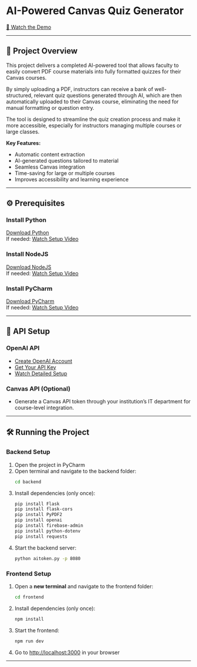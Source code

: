 

# AI-Powered Canvas Quiz Generator

[🎥 Watch the Demo](https://www.youtube.com/watch?v=bb5Ti_cx0G4)

---

## 📌 Project Overview

This project delivers a completed AI-powered tool that allows faculty to easily convert PDF course materials into fully formatted quizzes for their Canvas courses.

By simply uploading a PDF, instructors can receive a bank of well-structured, relevant quiz questions generated through AI, which are then automatically uploaded to their Canvas course, eliminating the need for manual formatting or question entry.

The tool is designed to streamline the quiz creation process and make it more accessible, especially for instructors managing multiple courses or large classes.

**Key Features:**
- Automatic content extraction
- AI-generated questions tailored to material
- Seamless Canvas integration
- Time-saving for large or multiple courses
- Improves accessibility and learning experience

---

## ⚙️ Prerequisites

### Install Python  
[Download Python](https://www.python.org/downloads/)  
If needed: [Watch Setup Video](https://www.youtube.com/watch?v=4V14G5_CNGg)

### Install NodeJS  
[Download NodeJS](https://nodejs.org/en/download)  
If needed: [Watch Setup Video](https://www.youtube.com/watch?v=4FAtFwKVhn0)

### Install PyCharm  
[Download PyCharm](https://www.jetbrains.com/pycharm/download/)  
If needed: [Watch Setup Video](https://youtu.be/KN6vHY-3F9E?si=8QNbV_ta1UpalzQA)

---

## 🔑 API Setup

### OpenAI API
- [Create OpenAI Account](https://openai.com/index/openai-api/)
- [Get Your API Key](https://platform.openai.com/api-keys)
- [Watch Detailed Setup](https://www.youtube.com/watch?v=hSVTPU-FVLI)

### Canvas API (Optional)
- Generate a Canvas API token through your institution’s IT department for course-level integration.

---

## 🛠️ Running the Project

### Backend Setup

1. Open the project in PyCharm  
2. Open terminal and navigate to the backend folder:
   ```bash
   cd backend
   ```
3. Install dependencies (only once):
   ```bash
   pip install Flask
   pip install flask-cors
   pip install PyPDF2
   pip install openai
   pip install firebase-admin
   pip install python-dotenv
   pip install requests
   ```
4. Start the backend server:
   ```bash
   python aitoken.py -p 8080
   ```

### Frontend Setup

1. Open a **new terminal** and navigate to the frontend folder:
   ```bash
   cd frontend
   ```
2. Install dependencies (only once):
   ```bash
   npm install
   ```
3. Start the frontend:
   ```bash
   npm run dev
   ```

4. Go to [http://localhost:3000](http://localhost:3000) in your browser

---

